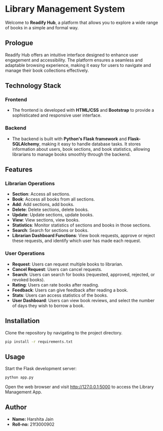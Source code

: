 # Library Management System

Welcome to **Readify Hub**, a platform that allows you to explore a wide range of books in a simple and formal way.

## Prologue

Readify Hub offers an intuitive interface designed to enhance user engagement and accessibility. The platform ensures a seamless and adaptable browsing experience, making it easy for users to navigate and manage their book collections effectively.

## Technology Stack

### Frontend

- The frontend is developed with **HTML/CSS** and **Bootstrap** to provide a sophisticated and responsive user interface.

### Backend

- The backend is built with **Python's Flask framework** and **Flask-SQLAlchemy**, making it easy to handle database tasks. It stores information about users, book sections, and book statistics, allowing librarians to manage books smoothly through the backend.

## Features

### Librarian Operations

- **Section**: Access all sections.
- **Book**: Access all books from all sections.
- **Add**: Add sections, add books.
- **Delete**: Delete sections, delete books.
- **Update**: Update sections, update books.
- **View**: View sections, view books.
- **Statistics**: Monitor statistics of sections and books in those sections.
- **Search**: Search for sections or books.
- **Librarian Dashboard Functions**: View book requests, approve or reject these requests, and identify which user has made each request.

### User Operations

- **Request**: Users can request multiple books to librarian.
- **Cancel Request**: Users can cancel requests.
- **Search**: Users can search for books (requested, approved, rejected, or revoked books).
- **Rating**: Users can rate books after reading.
- **Feedback**: Users can give feedback after reading a book.
- **Stats**: Users can access statistics of the books.
- **User Dashboard**: Users can view book reviews, and select the number of days they wish to borrow a book.

## Installation

Clone the repository by navigating to the project directory.

```bash
pip install -r requirements.txt

```
## Usage

Start the Flask development server:

```bash
python app.py

```

Open the web browser and visit http://127.0.0.1:5000 to access the Library Management App.

## Author 

- **Name:**  Harshita Jain
- **Roll-no:** 21f3000902


